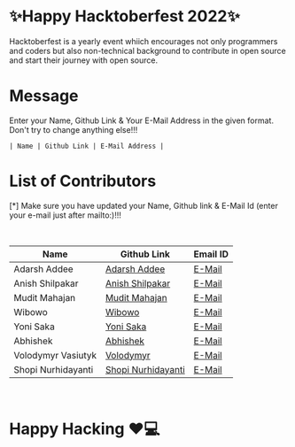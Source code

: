 <h1>✨Happy Hacktoberfest 2022✨</h1>
<p>Hacktoberfest is a yearly event whiich encourages not only programmers and coders but also non-technical background to contribute in open source and start their journey with open source.</p>
  
# Message
<p>Enter your Name, Github Link & Your E-Mail Address in the given format. Don't try to change anything else!!!</p>
<code>| Name | Github Link | E-Mail Address |</code> 

# List of Contributors
<p>[*] Make sure you have updated your Name, Github link & E-Mail Id (enter your e-mail just after mailto:)!!!</p>
<br>
  
| Name | Github Link | Email ID |
| ------|----------|---------- |
| Adarsh Addee | <a href="https://github.com/AdarshAddee">Adarsh Addee</a> | <a href="mailto:example@gmail.com">E-Mail</a> |
| Anish Shilpakar | <a href="https://github.com/juju2181">Anish Shilpakar</a> | <a href="mailto:contact@shilpakaranish.com.np">E-Mail</a> |
| Mudit Mahajan | <a href="https://github.com/muditmahajan21">Mudit Mahajan</a> | <a href="mailto:muditmahajan21@gmail.com">E-Mail</a> |
| Wibowo | <a href="https://github.com/bowouhuy">Wibowo</a> | <a href="mailto:bowouhuuy@gmail.com">E-Mail</a> |
| Yoni Saka | <a href="https://github.com/yonisaka">Yoni Saka</a> | <a href="mailto:yonisaka0@gmail.com">E-Mail</a> |
| Abhishek | <a href="https://github.com/Unseen-firebrand">Abhishek</a> | <a href="mailto:abhishek112001mishra@gmail.com">E-Mail</a> |
| Volodymyr Vasiutyk | <a href="https://github.com/vasvolodimir">Volodymyr</a> | <a href="mailto:volodymyr.vasiutyk@gmail.com">E-Mail</a> |
| Shopi Nurhidayanti | <a href="https://github.com/shopie14">Shopi Nurhidayanti</a> | <a href="mailto:volodymyr.sh.pinh14@gmail.com">E-Mail</a> |












<br>
<h1>
  Happy Hacking ❤💻
</h1>
